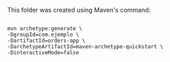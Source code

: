 This folder was created using Maven's command:

<code>
mvn archetype:generate \
-DgroupId=com.ejemplo \
-DartifactId=orders-app \
-DarchetypeArtifactId=maven-archetype-quickstart \
-DinteractiveMode=false
</code>